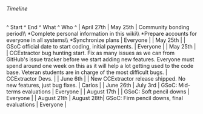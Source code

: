 ###### Timeline

\^ Start \^ End \^ What \^ Who \^ \| April 27th \| May 25th \| Community
bonding period\\\\ \*Complete personal information in this wiki\\\\
\*Prepare accounts for everyone in all systems\\\\ \*Synchronize plans
\| Everyone \| \| May 25th \| \| GSoC official date to start coding,
initial payments. \| Everyone \| \| May 25th \| \| CCExtractor bug
hunting start. Fix as many issues as we can from GitHub\'s issue tracker
before we start adding new features. Everyone must spend around one week
on this as it will help a lot getting used to the code base. Veteran
students are in charge of the most difficult bugs. \| CCExtractor Devs.
\| \| June 6th \| \| New CCExtractor release shipped. No new features,
just bug fixes. \| Carlos \| \| June 26th \| July 3rd \| GSoC: Mid-terms
evaluations \| Everyone \| \| August 17th \| \| GSoC: Soft pencil downs
\| Everyone \| \| August 21th \| August 28th\| GSoC: Firm pencil downs,
final evaluations \| Everyone \|
